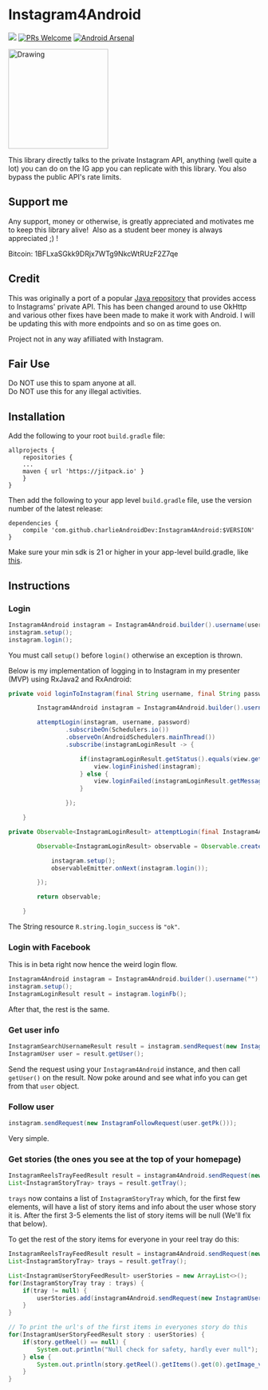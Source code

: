 # Instagram4Android

[![](https://jitpack.io/v/charlieAndroidDev/Instagram4Android.svg?style=flat-square)](https://jitpack.io/#charlieAndroidDev/Instagram4Android)  [![PRs Welcome](https://img.shields.io/badge/PRs-welcome-brightgreen.svg?style=flat-square)](http://makeapullrequest.com)  [![Android Arsenal](https://img.shields.io/badge/Android%20Arsenal-Instagram4Android-brightgreen.svg?style=flat-square)](https://android-arsenal.com/details/1/6042)

<img src="https://upload.wikimedia.org/wikipedia/commons/thumb/e/e7/Instagram_logo_2016.svg/1024px-Instagram_logo_2016.svg.png" alt="Drawing" width="200" height="200"/>

This library directly talks to the private Instagram API, anything (well quite a lot) you can do on the IG app you can replicate with this library.  You also bypass the public API's rate limits. 

## Support me
Any support, money or otherwise, is greatly appreciated and motivates me to keep this library alive!  Also as a student beer money is always appreciated ;) !

Bitcoin: 1BFLxaSGkk9DRjx7WTg9NkcWtRUzF2Z7qe

## Credit
This was originally a port of a popular [Java repository](https://github.com/brunocvcunha/instagram4j) that provides access to Instagrams' private API.  This has been changed around to use OkHttp and various other fixes have been made to make it work with Android.  I will be updating this with more endpoints and so on as time goes on.

Project not in any way afilliated with Instagram.

## Fair Use
Do NOT use this to spam anyone at all.<br/>
Do NOT use this for any illegal activities.

## Installation

Add the following to your root ```build.gradle``` file:
```Gradle
allprojects {
    repositories {
	...
	maven { url 'https://jitpack.io' }
    }
}
```

Then add the following to your app level ```build.gradle``` file, use the version number of the latest release:
```Gradle
dependencies {
    compile 'com.github.charlieAndroidDev:Instagram4Android:$VERSION'
}
```
Make sure your min sdk is 21 or higher in your app-level build.gradle, like [this](https://i.imgur.com/DcopQLm.png).


## Instructions

### Login
```Java
Instagram4Android instagram = Instagram4Android.builder().username(username).password(password).build();
instagram.setup();
instagram.login();
```

You must call ```setup()``` before ```login()``` otherwise an exception is thrown.

Below is my implementation of logging in to Instagram in my presenter (MVP) using RxJava2 and RxAndroid:

```Java
private void loginToInstagram(final String username, final String password) {

        Instagram4Android instagram = Instagram4Android.builder().username(username).password(password).build();

        attemptLogin(instagram, username, password)
                .subscribeOn(Schedulers.io())
                .observeOn(AndroidSchedulers.mainThread())
                .subscribe(instagramLoginResult -> {

                    if(instagramLoginResult.getStatus().equals(view.getStringResource(R.string.login_success))) {
                        view.loginFinished(instagram);
                    } else {
                        view.loginFailed(instagramLoginResult.getMessage());
                    }

                });

    }

private Observable<InstagramLoginResult> attemptLogin(final Instagram4Android instagram) {

        Observable<InstagramLoginResult> observable = Observable.create(observableEmitter -> {

            instagram.setup();
            observableEmitter.onNext(instagram.login());

        });

        return observable;

    }       
```

The String resource ```R.string.login_success``` is ```"ok"```.

### Login with Facebook

This is in beta right now hence the weird login flow.

```Java
Instagram4Android instagram = Instagram4Android.builder().username("").password(FACEBOOK_ACCESS_TOKEN).build();
instagram.setup();
InstagramLoginResult result = instagram.loginFb();
```

After that, the rest is the same.

### Get user info

```Java
InstagramSearchUsernameResult result = instagram.sendRequest(new InstagramSearchUsernameRequest("example_username"));
InstagramUser user = result.getUser();
```

Send the request using your ```Instagram4Android``` instance, and then call ```getUser()``` on the result.  Now poke around and see what info you can get from that ```user``` object.

### Follow user

```Java
instagram.sendRequest(new InstagramFollowRequest(user.getPk()));
```

Very simple.

### Get stories (the ones you see at the top of your homepage)

```Java
InstagramReelsTrayFeedResult result = instagram4Android.sendRequest(new InstagramReelsTrayRequest());
List<InstagramStoryTray> trays = result.getTray();
```

```trays``` now contains a list of ```InstagramStoryTray``` which, for the first few elements, will have a list of story items and info about the user whose story it is.  After the first 3-5 elements the list of story items will be null (We'll fix that below).

To get the rest of the story items for everyone in your reel tray do this:

```Java
InstagramReelsTrayFeedResult result = instagram4Android.sendRequest(new InstagramReelsTrayRequest());
List<InstagramStoryTray> trays = result.getTray();

List<InstagramUserStoryFeedResult> userStories = new ArrayList<>();
for(InstagramStoryTray tray : trays) {
    if(tray != null) {
        userStories.add(instagram4Android.sendRequest(new InstagramUserStoryFeedRequest("" + tray.getUser().getPk())));
    }
}

// To print the url's of the first items in everyones story do this
for(InstagramUserStoryFeedResult story : userStories) {
    if(story.getReel() == null) {
        System.out.println("Null check for safety, hardly ever null");
    } else {
        System.out.println(story.getReel().getItems().get(0).getImage_versions2().getCandidates().get(0).getUrl());
    }
}
```
